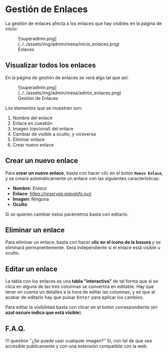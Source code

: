 # Gestión de Enlaces

La gestión de enlaces afecta a los enlaces que hay visibles en la página de inicio:

<figure markdown>
  ![superadmin.png](../../assets/img/admin/mesa/inicio_enlaces.png)
  <figcaption>Enlaces</figcaption>
</figure>

## Visualizar todos los enlaces

En la página de gestión de enlaces se verá algo tal que así:

<figure markdown>
  ![superadmin.png](../../assets/img/admin/mesa/admin_enlaces.png)
  <figcaption>Gestión de Enlaces</figcaption>
</figure>

Los elementos que se muestran son:

1. Nombre del enlace
2. Enlace en cuestión
3. Imagen (opcional) del enlace
4. Cambiar de visible a oculto, y viceversa
5. Eliminar enlace
6. Crear nuevo enlace

## Crear un nuevo enlace

Para **crear un nuevo enlace**, basta con hacer clic en el botón **`Nuevo Enlace`**, y se creará automáticamente un
enlace con las siguientes características:
- **Nombre**: _Enlace_
- **Enlace**: _https://reservas.pasoinfo.xyz_
- **Imagen**: Ninguna
- **Oculto**

Si se quieren cambiar estos parámetros basta con editarlo.

## Eliminar un enlace

Para eliminar un enlace, basta con hacer **clic en el icono de la basura** y se eliminará permanentemente. Será
independiente si el enlace está visible u oculto.

## Editar un enlace

La tabla con los enlaces es una **tabla "interactiva"** de tal forma que si se clica en alguna de las tres columnas se
convertirá en editable. Hay que tener en cuenta un detalles a la hora de editar las columnas, y es que al acabar de
editarlo hay que pulsar <kbd>Enter</kbd> para aplicar los cambios. 

Para editar la visibilidad basta con clicar en el botón correspondiente (en **azul oscuro indica que está visible**).

## F.A.Q.

!!! question "¿Se puede usar cualquier imagen?"
    Sí, con tal de que sea accesible publicamente y con una extensión compatible con la web.
